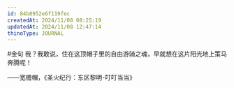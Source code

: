 ```yaml
---
id: 84b8952e6f119fec
createdAt: 2024/11/08 08:25:19
updatedAt: 2024/11/08 12:47:14
thinoType: JOURNAL
---
```

#金句 我？我敢说，住在这顶帽子里的自由游骑之魂，早就想在这片阳光地上策马奔腾呢！

——宽檐帽，《圣火纪行：东区黎明-叮叮当当》